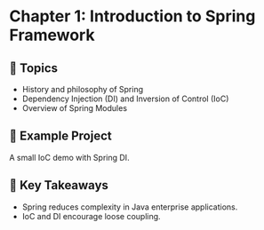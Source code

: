 # Chapter 1: Introduction to Spring Framework

## 📖 Topics
- History and philosophy of Spring
- Dependency Injection (DI) and Inversion of Control (IoC)
- Overview of Spring Modules

## 🚀 Example Project
A small IoC demo with Spring DI.

## 📝 Key Takeaways
- Spring reduces complexity in Java enterprise applications.
- IoC and DI encourage loose coupling.